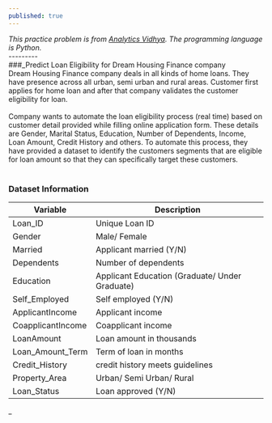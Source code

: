 ```yaml
---
published: true
---
```

_This practice problem is from [Analytics Vidhya](https://datahack.analyticsvidhya.com/contest/practice-problem-loan-prediction-iii/#About). The programming language is Python._<br>
---------<br>
###_Predict Loan Eligibility for Dream Housing Finance company<br>
Dream Housing Finance company deals in all kinds of home loans. They have presence across all urban, semi urban and rural areas. Customer first applies for home loan and after that company validates the customer eligibility for loan.<br><br>
Company wants to automate the loan eligibility process (real time) based on customer detail provided while filling online application form. These details are Gender, Marital Status, Education, Number of Dependents, Income, Loan Amount, Credit History and others. To automate this process, they have provided a dataset to identify the customers segments that are eligible for loan amount so that they can specifically target these customers.<br><br>
### Dataset Information
Variable | Description
----------|--------------
Loan_ID | Unique Loan ID
Gender | Male/ Female
Married | Applicant married (Y/N)
Dependents | Number of dependents
Education | Applicant Education (Graduate/ Under Graduate)
Self_Employed | Self employed (Y/N)
ApplicantIncome | Applicant income
CoapplicantIncome | Coapplicant income
LoanAmount | Loan amount in thousands
Loan_Amount_Term | Term of loan in months
Credit_History | credit history meets guidelines
Property_Area | Urban/ Semi Urban/ Rural
Loan_Status | Loan approved (Y/N)
_





